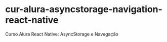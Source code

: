 # cur-alura-asyncstorage-navigation-react-native
Curso Alura React Native: AsyncStorage e Navegação
